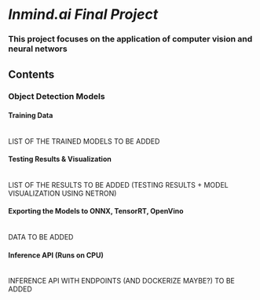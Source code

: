# ***Inmind.ai Final Project***
### This project focuses on the application of computer vision and neural networs

## Contents
### Object Detection Models
#### Training Data
<br> LIST OF THE TRAINED MODELS TO BE ADDED </br>
#### Testing Results & Visualization
<br> LIST OF THE RESULTS TO BE ADDED (TESTING RESULTS + MODEL VISUALIZATION USING NETRON) </br>
#### Exporting the Models to ONNX, TensorRT, OpenVino
<br> DATA TO BE ADDED </br>
#### Inference API (Runs on CPU)
<br> INFERENCE API WITH ENDPOINTS (AND DOCKERIZE MAYBE?) TO BE ADDED </br>